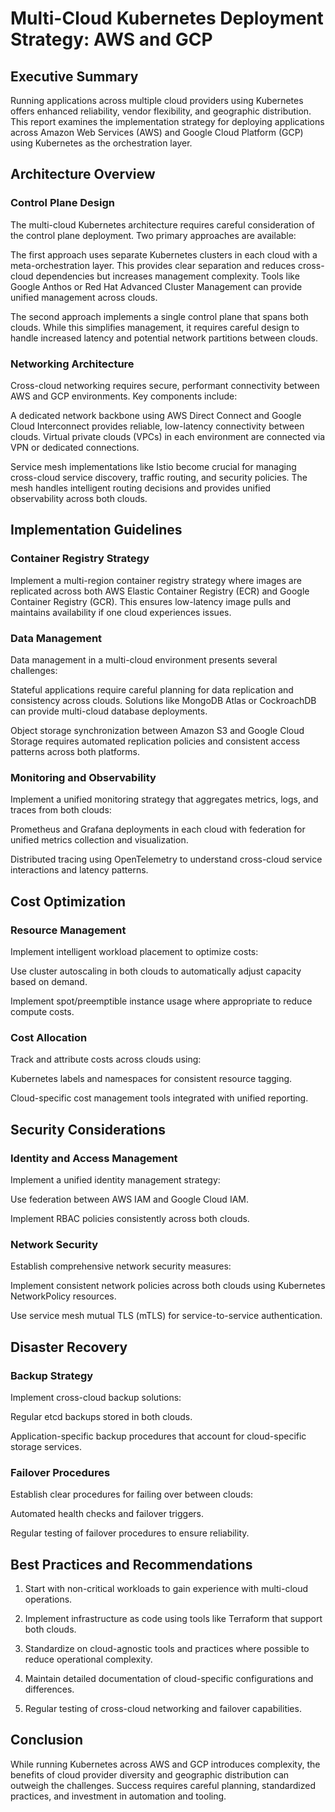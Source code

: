 # Multi-Cloud Kubernetes Deployment Strategy: AWS and GCP

## Executive Summary
Running applications across multiple cloud providers using Kubernetes offers enhanced reliability, vendor flexibility, and geographic distribution. This report examines the implementation strategy for deploying applications across Amazon Web Services (AWS) and Google Cloud Platform (GCP) using Kubernetes as the orchestration layer.

## Architecture Overview

### Control Plane Design
The multi-cloud Kubernetes architecture requires careful consideration of the control plane deployment. Two primary approaches are available:

The first approach uses separate Kubernetes clusters in each cloud with a meta-orchestration layer. This provides clear separation and reduces cross-cloud dependencies but increases management complexity. Tools like Google Anthos or Red Hat Advanced Cluster Management can provide unified management across clouds.

The second approach implements a single control plane that spans both clouds. While this simplifies management, it requires careful design to handle increased latency and potential network partitions between clouds.

### Networking Architecture
Cross-cloud networking requires secure, performant connectivity between AWS and GCP environments. Key components include:

A dedicated network backbone using AWS Direct Connect and Google Cloud Interconnect provides reliable, low-latency connectivity between clouds. Virtual private clouds (VPCs) in each environment are connected via VPN or dedicated connections.

Service mesh implementations like Istio become crucial for managing cross-cloud service discovery, traffic routing, and security policies. The mesh handles intelligent routing decisions and provides unified observability across both clouds.

## Implementation Guidelines

### Container Registry Strategy
Implement a multi-region container registry strategy where images are replicated across both AWS Elastic Container Registry (ECR) and Google Container Registry (GCR). This ensures low-latency image pulls and maintains availability if one cloud experiences issues.

### Data Management
Data management in a multi-cloud environment presents several challenges:

Stateful applications require careful planning for data replication and consistency across clouds. Solutions like MongoDB Atlas or CockroachDB can provide multi-cloud database deployments.

Object storage synchronization between Amazon S3 and Google Cloud Storage requires automated replication policies and consistent access patterns across both platforms.

### Monitoring and Observability
Implement a unified monitoring strategy that aggregates metrics, logs, and traces from both clouds:

Prometheus and Grafana deployments in each cloud with federation for unified metrics collection and visualization.

Distributed tracing using OpenTelemetry to understand cross-cloud service interactions and latency patterns.

## Cost Optimization

### Resource Management
Implement intelligent workload placement to optimize costs:

Use cluster autoscaling in both clouds to automatically adjust capacity based on demand.

Implement spot/preemptible instance usage where appropriate to reduce compute costs.

### Cost Allocation
Track and attribute costs across clouds using:

Kubernetes labels and namespaces for consistent resource tagging.

Cloud-specific cost management tools integrated with unified reporting.

## Security Considerations

### Identity and Access Management
Implement a unified identity management strategy:

Use federation between AWS IAM and Google Cloud IAM.

Implement RBAC policies consistently across both clouds.

### Network Security
Establish comprehensive network security measures:

Implement consistent network policies across both clouds using Kubernetes NetworkPolicy resources.

Use service mesh mutual TLS (mTLS) for service-to-service authentication.

## Disaster Recovery

### Backup Strategy
Implement cross-cloud backup solutions:

Regular etcd backups stored in both clouds.

Application-specific backup procedures that account for cloud-specific storage services.

### Failover Procedures
Establish clear procedures for failing over between clouds:

Automated health checks and failover triggers.

Regular testing of failover procedures to ensure reliability.

## Best Practices and Recommendations

1. Start with non-critical workloads to gain experience with multi-cloud operations.

2. Implement infrastructure as code using tools like Terraform that support both clouds.

3. Standardize on cloud-agnostic tools and practices where possible to reduce operational complexity.

4. Maintain detailed documentation of cloud-specific configurations and differences.

5. Regular testing of cross-cloud networking and failover capabilities.

## Conclusion
While running Kubernetes across AWS and GCP introduces complexity, the benefits of cloud provider diversity and geographic distribution can outweigh the challenges. Success requires careful planning, standardized practices, and investment in automation and tooling.
